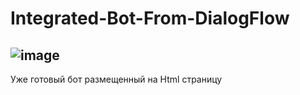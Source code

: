 # Integrated-Bot-From-DialogFlow
![image](https://user-images.githubusercontent.com/44378669/72207202-bdfeda00-34a7-11ea-8611-a252731ffb26.png)
--------------------------------------------
Уже готовый бот размещенный на Html страницу

